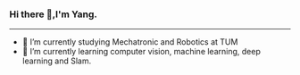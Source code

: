 ### Hi there 👋,I'm Yang.

---
- 🔭 I’m currently studying Mechatronic and Robotics at TUM
- 🌱 I’m currently learning computer vision, machine learning, deep learning and Slam.

<!--
**Fernweh-yang/Fernweh-yang** is a ✨ _special_ ✨ repository because its `README.md` (this file) appears on your GitHub profile.

Here are some ideas to get you started:

- 🔭 I’m currently working on ...
- 🌱 I’m currently learning ...
- 👯 I’m looking to collaborate on ...
- 🤔 I’m looking for help with ...
- 💬 Ask me about ...
- 📫 How to reach me: ...
- 😄 Pronouns: ...
- ⚡ Fun fact: ...
-->
